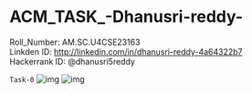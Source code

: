 # ACM_TASK_-Dhanusri-reddy-
Roll_Number: AM.SC.U4CSE23163 <br>
Linkden ID: http://linkedin.com/in/dhanusri-reddy-4a64322b7<br>
Hackerrank ID: @dhanusri5reddy

```Task-0```
![img](https://github.com/Dhanusri191/ACM_TASK_-Dhanusri-reddy-/blob/main/pictures/Dhanusri%20reddy%20-%20Intro%20to%20Machine%20Learning.png)
![img](https://github.com/Dhanusri191/ACM_TASK_-Dhanusri-reddy-/blob/main/pictures/Dhanusri%20reddy%20-%20Intermediate%20Machine%20Learning.png)

